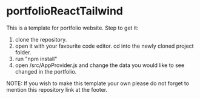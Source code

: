 # portfolioReactTailwind

This is a template for portfolio website. 
Step to get it:
1. clone the repository.
2. open it with your favourite code editor. cd into the newly cloned project folder. 
3. run "npm install"
4. open /src/AppProvider.js and change the data you would like to see changed in the portfolio.

NOTE: If you wish to make this template your own please do not forget to mention this repository link at the footer. 
